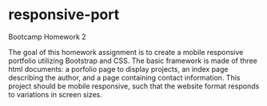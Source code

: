 # responsive-port
Bootcamp Homework 2

The goal of this homework assignment is to create a mobile responsive portfolio utilizing Bootstrap and CSS. The basic framework is made of three html documents: a porfolio page to display projects, an index page describing the author, and a page containing contact information. This project should be mobile responsive, such that the website format responds to variations in screen sizes.  